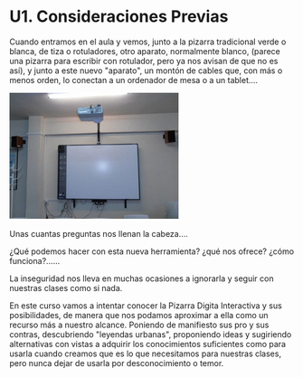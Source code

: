 
# U1. Consideraciones Previas

Cuando entramos en el aula y vemos, junto a la pizarra tradicional verde o blanca, de tiza o rotuladores, otro aparato, normalmente blanco, (parece una pizarra para escribir con rotulador, pero ya nos avisan de que no es así), y junto a este nuevo "aparato", un montón de cables que, con más o menos orden, lo conectan a un ordenador de mesa o a un tablet....

![1.1: Imagen propia](img/capturada2.jpg)

Unas cuantas preguntas nos llenan la cabeza....

¿Qué podemos hacer con esta nueva herramienta? ¿qué nos ofrece? ¿cómo funciona?......

La inseguridad nos lleva en muchas ocasiones a ignorarla y seguir con nuestras clases como si nada.

En este curso vamos a intentar conocer la Pizarra Digita Interactiva y sus posibilidades, de manera que nos podamos aproximar a ella como un recurso más a nuestro alcance. Poniendo de manifiesto sus pro y sus contras, descubriendo "leyendas urbanas", proponiendo ideas y sugiriendo alternativas con vistas a adquirir los conocimientos suficientes como para usarla cuando creamos que es lo que necesitamos para nuestras clases, pero nunca dejar de usarla por desconocimiento o temor.

